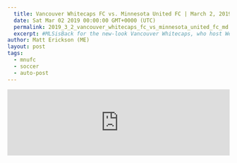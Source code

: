 ```yaml
---
  title: Vancouver Whitecaps FC vs. Minnesota United FC | March 2, 2019
  date: Sat Mar 02 2019 00:00:00 GMT+0000 (UTC)
  permalink: 2019_3_2_vancouver_whitecaps_fc_vs_minnesota_united_fc_md
  excerpt: #MLSisBack for the new-look Vancouver Whitecaps, who host Western Conference rival Minnesota United at BC Place Saturday.
author: Matt Erickson (ME)
layout: post
tags:
  - mnufc
  - soccer
  - auto-post
---
```

<div class='soccer-video-wrapper'>
    <iframe class='soccer-video' width='100%' height='auto' frameborder='0' allowfullscreen src="https://www.mnufc.com/iframe-video?brightcove_id=6009390703001&brightcove_player_id=default&brightcove_account_id=5534894110001"></iframe>
  </div>